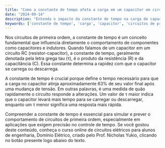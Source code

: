 ```yaml
---
title: "Como a constante de tempo afeta a carga em um capacitor em circuitos de primeira ordem?"
date: "2024-09-14"
description: "Entenda o impacto da constante de tempo na carga de capacitores em circuitos de primeira ordem."
keywords: ['constante de tempo', 'carga', 'capacitor', 'circuitos de primeira ordem']
---
```


Nos circuitos de primeira ordem, a constante de tempo é um conceito fundamental que influencia diretamente o comportamento de componentes como capacitores e indutores. Quando falamos de um capacitor em um circuito RC (resistor-capacitor), a constante de tempo, geralmente denotada pela letra grega tau (τ), é o produto da resistência (R) e da capacitância (C). Essa constante determina a rapidez com que o capacitor se carrega ou descarrega.

A constante de tempo é crucial porque define o tempo necessário para que a carga no capacitor atinja aproximadamente 63% de seu valor final após uma mudança de tensão. Em outras palavras, é uma medida de quão rapidamente o circuito responde a alterações. Um valor de τ maior indica que o capacitor levará mais tempo para se carregar ou descarregar, enquanto um τ menor significa uma resposta mais rápida.

Compreender a constante de tempo é essencial para simular e prever o comportamento de circuitos de primeira ordem, especialmente em aplicações que exigem precisão no controle de tempo. Se você gostou deste conteúdo, conheça o curso online de circuitos elétricos para alunos de engenharia, Domínio Elétrico, criado pelo Prof. Nicholas Yukio, clicando no botão presente logo abaixo do texto.